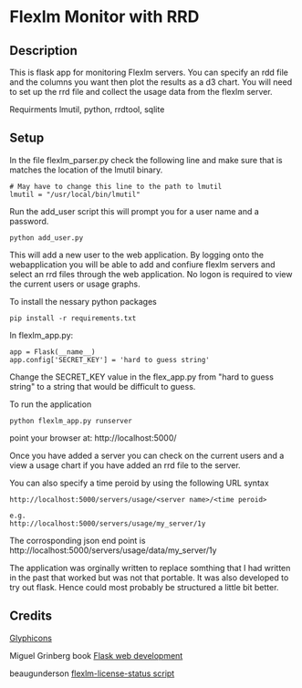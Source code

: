 # Flexlm Monitor with RRD

## Description
This is flask app for monitoring Flexlm servers. You can specify an rdd file and 
the columns you want then plot the results as a d3 chart. You will need to set up
the rrd file and collect the usage data from the flexlm server.

Requirments
lmutil, python, rrdtool, sqlite

## Setup
In the file flexlm_parser.py check the following line and make sure that is 
matches the location of the lmutil binary.

```
# May have to change this line to the path to lmutil
lmutil = "/usr/local/bin/lmutil"
```

Run the add_user script this will prompt you for a user name and a password.

```
python add_user.py
```

This will add a new user to the web application.
By logging onto the webapplication you will be able to add and confiure
flexlm servers and select an rrd files through the web application.
No logon is required to view the current users or usage graphs.


To install the nessary python packages
```
pip install -r requirements.txt
```
In flexlm_app.py:
```
app = Flask(__name__)
app.config['SECRET_KEY'] = 'hard to guess string'
```
Change the SECRET_KEY value in the flex_app.py from "hard to guess string" 
to a string that would be difficult to guess.

To run the application
```
python flexlm_app.py runserver
```

point your browser at: http://localhost:5000/

Once you have added a server you can check on the current users and a 
view a usage chart if you have added an rrd file to the server.

You can also specify a time peroid by using the following URL syntax

```
http://localhost:5000/servers/usage/<server name>/<time peroid>

e.g. 
http://localhost:5000/servers/usage/my_server/1y
```

The corrosponding json end point is
http://localhost:5000/servers/usage/data/my_server/1y

The application was orginally written to replace somthing that I had written in 
the past that worked but was not that portable. It was also developed to try 
out flask. Hence could most probably be structured a little bit better. 

## Credits
[Glyphicons](http://glyphicons.com)

Miguel Grinberg book [Flask web development](http://shop.oreilly.com/product/0636920031116.do)

beaugunderson 
[flexlm-license-status script](https://github.com/beaugunderson/flexlm-license-status)




